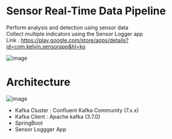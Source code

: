 # Sensor Real-Time Data Pipeline
Perform analysis and detection using sensor data   
Collect multiple indicators using the Sensor Logger app   
Link : https://play.google.com/store/apps/details?id=com.kelvin.sensorapp&hl=ko
   
![image](https://github.com/LimHyunJune/sensor-real-time-data-pipeline/assets/48524793/41aa91ed-04e4-42c9-bb14-e8b61e016888)

# Architecture   
![image](https://github.com/LimHyunJune/sensor-real-time-data-pipeline/assets/48524793/4c7c2086-c22c-499e-8894-112efef8dbaa)
- Kafka Cluster : Confluent Kafka Community (7.x.x)
- Kafka Client : Apache kafka (3.7.0)
- SpringBoot
- Sensor Loggger App
